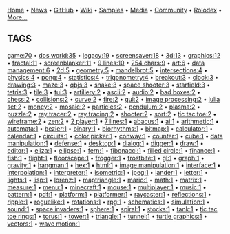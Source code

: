 [Home](https://qb64.com) • [News](../news.md) • [GitHub](../github.md) • [Wiki](../wiki.md) • [Samples](../samples.md) • [Media](../media.md) • [Community](../community.md) • [Rolodex](../rolodex.md) • [More...](../more.md)

## TAGS

[game:70](game.md) • [dos world:35](dos-world.md) • [legacy:19](legacy.md) • [screensaver:18](screensaver.md) • [3d:13](3d.md) • [graphics:12](graphics.md) • [fractal:11](fractal.md) • [screenblanker:11](screenblanker.md) • [9 lines:10](9-lines.md) • [254 chars:9](254-chars.md) • [art:6](art.md) • [data management:6](data-management.md) • [2d:5](2d.md) • [geometry:5](geometry.md) • [mandelbrot:5](mandelbrot.md) • [intersections:4](intersections.md) • [physics:4](physics.md) • [pong:4](pong.md) • [statistics:4](statistics.md) • [trigonometry:4](trigonometry.md) • [breakout:3](breakout.md) • [clock:3](clock.md) • [drawing:3](drawing.md) • [maze:3](maze.md) • [qbjs:3](qbjs.md) • [snake:3](snake.md) • [space shooter:3](space-shooter.md) • [starfield:3](starfield.md) • [tetris:3](tetris.md) • [tile:3](tile.md) • [tui:3](tui.md) • [artillery:2](artillery.md) • [ascii:2](ascii.md) • [audio:2](audio.md) • [bad boxes:2](bad-boxes.md) • [chess:2](chess.md) • [collisions:2](collisions.md) • [curve:2](curve.md) • [fire:2](fire.md) • [gui:2](gui.md) • [image processing:2](image-processing.md) • [julia set:2](julia-set.md) • [money:2](money.md) • [mosaic:2](mosaic.md) • [particles:2](particles.md) • [pendulum:2](pendulum.md) • [plasma:2](plasma.md) • [puzzle:2](puzzle.md) • [ray tracer:2](ray-tracer.md) • [ray tracing:2](ray-tracing.md) • [shooter:2](shooter.md) • [sort:2](sort.md) • [tic tac toe:2](tic-tac-toe.md) • [wireframe:2](wireframe.md) • [zen:2](zen.md) • [2 player:1](2-player.md) • [7 lines:1](7-lines.md) • [abacus:1](abacus.md) • [ai:1](ai.md) • [arithmetic:1](arithmetic.md) • [automata:1](automata.md) • [bezier:1](bezier.md) • [binary:1](binary.md) • [biorhythms:1](biorhythms.md) • [bitmap:1](bitmap.md) • [calculator:1](calculator.md) • [calendar:1](calendar.md) • [circuits:1](circuits.md) • [color picker:1](color-picker.md) • [conway:1](conway.md) • [counter:1](counter.md) • [cube:1](cube.md) • [data manipulation:1](data-manipulation.md) • [defense:1](defense.md) • [desktop:1](desktop.md) • [dialog:1](dialog.md) • [digger:1](digger.md) • [draw:1](draw.md) • [editor:1](editor.md) • [eliza:1](eliza.md) • [ellipse:1](ellipse.md) • [fern:1](fern.md) • [fibonacci:1](fibonacci.md) • [filled circle:1](filled-circle.md) • [finance:1](finance.md) • [fish:1](fish.md) • [flight:1](flight.md) • [floorscape:1](floorscape.md) • [frogger:1](frogger.md) • [frostbite:1](frostbite.md) • [gl:1](gl.md) • [graph:1](graph.md) • [gravity:1](gravity.md) • [hangman:1](hangman.md) • [hex:1](hex.md) • [html:1](html.md) • [image manipulation:1](image-manipulation.md) • [interface:1](interface.md) • [interpolation:1](interpolation.md) • [interpreter:1](interpreter.md) • [isometric:1](isometric.md) • [jpeg:1](jpeg.md) • [lander:1](lander.md) • [letter:1](letter.md) • [lights:1](lights.md) • [lisp:1](lisp.md) • [lorenz:1](lorenz.md) • [maptriangle:1](maptriangle.md) • [mario:1](mario.md) • [math:1](math.md) • [matrix:1](matrix.md) • [measure:1](measure.md) • [menu:1](menu.md) • [minecraft:1](minecraft.md) • [mouse:1](mouse.md) • [multiplayer:1](multiplayer.md) • [music:1](music.md) • [pattern:1](pattern.md) • [pdf:1](pdf.md) • [platform:1](platform.md) • [platformer:1](platformer.md) • [raycaster:1](raycaster.md) • [reflections:1](reflections.md) • [ripple:1](ripple.md) • [roguelike:1](roguelike.md) • [rotations:1](rotations.md) • [rpg:1](rpg.md) • [schematics:1](schematics.md) • [simulation:1](simulation.md) • [sound:1](sound.md) • [space invaders:1](space-invaders.md) • [sphere:1](sphere.md) • [spiral:1](spiral.md) • [stocks:1](stocks.md) • [tank:1](tank.md) • [tic tac toe rings:1](tic-tac-toe-rings.md) • [torus:1](torus.md) • [tower:1](tower.md) • [triangle:1](triangle.md) • [tunnel:1](tunnel.md) • [turtle graphics:1](turtle-graphics.md) • [vectors:1](vectors.md) • [wave motion:1](wave-motion.md)